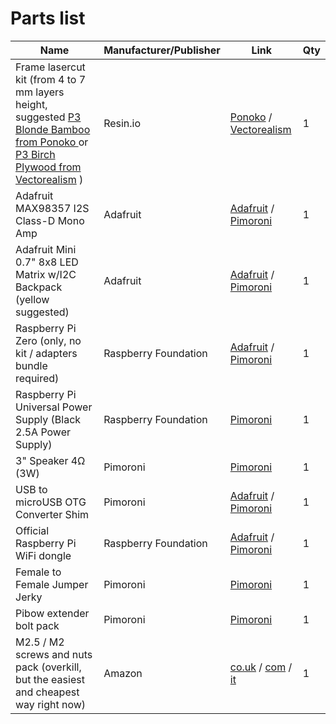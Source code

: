 # Parts list

Name | Manufacturer/Publisher | Link | Qty
------------ | ------------- | ------------ | -------------
Frame lasercut kit (from 4 to 7 mm layers height, suggested [P3 Blonde Bamboo from Ponoko ](http://www.ponoko.com/make-and-sell/show-material/567-bamboo-blonde-3-ply#main-image) or  [P3 Birch Plywood from Vectorealism](https://en.vectorealism.com/product/digifab/materials-for-laser-cutting/birch-plywood/) ) | Resin.io | [Ponoko](https://github.com/resin-io-playground/boombeastic/raw/master/designs/boomBeastic_mini_ponoko.eps) /  [Vectorealism](https://github.com/resin-io-playground/boombeastic/raw/master/designs/boomBeastic_mini_vectorealism.eps)| 1
Adafruit MAX98357 I2S Class-D Mono Amp | Adafruit | [Adafruit](https://www.adafruit.com/product/3006) / [Pimoroni](https://shop.pimoroni.com/products/adafruit-i2s-3w-class-d-amplifier-breakout-max98357a) | 1
Adafruit Mini 0.7" 8x8 LED Matrix w/I2C Backpack (yellow suggested) | Adafruit | [Adafruit](https://www.adafruit.com/products/871) / [Pimoroni](https://shop.pimoroni.com/products/adafruit-mini-8x8-led-matrix-w-i2c-backpack) | 1
Raspberry Pi Zero (only, no kit / adapters bundle required) | Raspberry Foundation | [Adafruit](https://www.adafruit.com/products/2885) / [Pimoroni](https://shop.pimoroni.com/products/raspberry-pi-zero) | 1
Raspberry Pi Universal Power Supply (Black 2.5A Power Supply) | Raspberry Foundation |  [Pimoroni](https://shop.pimoroni.com/products/raspberry-pi-universal-power-supply) | 1
3" Speaker 4Ω (3W) | Pimoroni |  [Pimoroni](https://shop.pimoroni.com/products/3-speaker-4-3w) | 1
USB to microUSB OTG Converter Shim | Pimoroni |  [Adafruit](https://www.adafruit.com/products/2910) / [Pimoroni](https://shop.pimoroni.com/products/usb-to-microusb-otg-converter-shim) | 1
Official Raspberry Pi WiFi dongle | Raspberry Foundation |  [Adafruit](https://www.adafruit.com/products/2638) / [Pimoroni](https://shop.pimoroni.com/products/official-raspberry-pi-wifi-dongle) | 1
Female to Female Jumper Jerky | Pimoroni | [Pimoroni](https://shop.pimoroni.com/products/jumper-jerky) | 1
Pibow extender bolt pack | Pimoroni |  [Pimoroni](https://shop.pimoroni.com/products/pibow-extender-bolt-pack) | 1
M2.5 / M2 screws and nuts pack (overkill, but the easiest and cheapest way right now) | Amazon | [co.uk](https://www.amazon.co.uk/Spacers-Stand-off-Plastic-Accessories-Assortment/dp/B01DJYXSHU/ref=sr_1_1?ie=UTF8&qid=1467796678&sr=8-1&keywords=M2+M3+nylon) / [com](https://www.amazon.com/Spacers-Stand-off-Plastic-Accessories-Assortment/dp/B00MMWDYI4/ref=sr_1_8?ie=UTF8&qid=1467796552&sr=8-8&keywords=M2+nylon+nut&refinements=p_85%3A2470955011) / [it](https://www.amazon.it/esagonali-distanziali-Kit-accessori-assortiti-plastica/dp/B01DJYXSHU/ref=sr_1_3?ie=UTF8&qid=1467796951&sr=8-3&keywords=M2+M3+nylon) | 1
